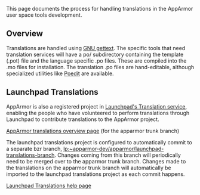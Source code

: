 This page documents the process for handling translations in the
AppArmor user space tools development.

Overview
--------

Translations are handled using [GNU
gettext](http://www.gnu.org/software/gettext/manual/). The specific
tools that need translation services will have a po/ subdirectory
containing the template (.pot) file and the language specific .po
files. These are compiled into the .mo files for installation. The
translation .po files are hand-editable, although specialized utilities
like [Poedit](http://www.poedit.net/) are available.

Launchpad Translations
----------------------

AppArmor is also a registered project in [Launchpad's Translation
service](https://translations.launchpad.net/), enabling the people
who have volunteered to perform translations through Launchpad to
contribute translations to the AppArmor project.

[AppArmor translations overview
page](https://translations.launchpad.net/apparmor/master) (for the
apparmor trunk branch)

The launchpad translations project is
configured to automatically commit to a separate bzr branch,
[lp:~apparmor-dev/apparmor/launchpad-translations-branch](https://code.launchpad.net/~apparmor-dev/apparmor/launchpad-translations-branch).
Changes coming from this branch will periodically need to be merged
over to the apparmor trunk branch. Changes made to the translations
on the apparmor trunk branch will automatically be imported to the
launchpad translations project as each commit happens.

[Launchpad Translations help
page](https://help.launchpad.net/Translations)

